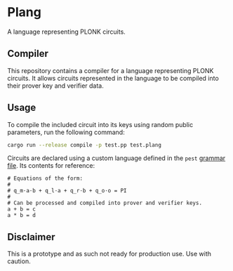 # Plang

A language representing PLONK circuits.

## Compiler

This repository contains a compiler for a language representing PLONK circuits.
It allows circuits represented in the language to be compiled into their prover
key and verifier data.

## Usage

To compile the included circuit into its keys using random public parameters,
run the following command:

```sh
cargo run --release compile -p test.pp test.plang
```

Circuits are declared using a custom language defined in the `pest`
[grammar file](./plang/plang.pest). Its contents for reference:

```text
# Equations of the form:
# 
# q_m⋅a⋅b + q_l⋅a + q_r⋅b + q_o⋅o = PI
#
# Can be processed and compiled into prover and verifier keys.
a + b = c
a * b = d
```

## Disclaimer

This is a prototype and as such not ready for production use. Use with caution.
